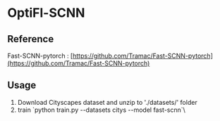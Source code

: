 # OptiFl-SCNN
## Reference
Fast-SCNN-pytorch : [https://github.com/Tramac/Fast-SCNN-pytorch](https://github.com/Tramac/Fast-SCNN-pytorch)

## Usage
1. Download Cityscapes dataset and unzip to './datasets/' folder
2. train
\`python train.py --datasets citys --model fast-scnn`\
